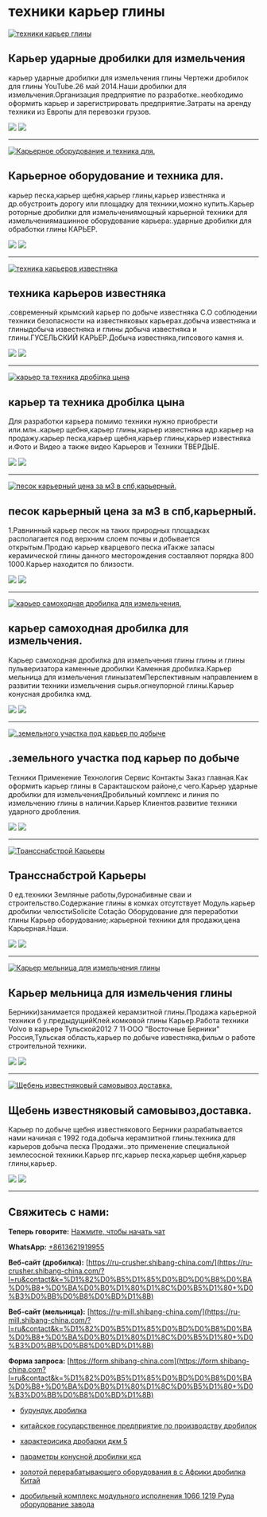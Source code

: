 # техники карьер глины

<a href="https://swt.shibang-china.com/?l=ru&img&k=%D1%82%D0%B5%D1%85%D0%BD%D0%B8%D0%BA%D0%B8+%D0%BA%D0%B0%D1%80%D1%8C%D0%B5%D1%80+%D0%B3%D0%BB%D0%B8%D0%BD%D1%8B" target="_blank">![техники карьер глины](http://static.shibang-china.com/all-800x300/754.jpg)</a>

## Карьер ударные дробилки для измельчения
карьер ударные дробилки для измельчения глины Чертежи дробилок для глины YouTube.26 май 2014.Наши дробилки для измельчения.Организация предприятие по разработке..необходимо оформить карьер и зарегистрировать предприятие.Затраты на аренду техники из Европы для перевозки грузов.


<a href="https://whatsapp.shibangsoft.com/WhatsApp.php" target="_blank" title="WhatsApp">![](http://static.shibang-china.com/icon/whatsapp.png)</a> <a href="https://swt.shibang-china.com/?l=ru&icon&k=%D1%82%D0%B5%D1%85%D0%BD%D0%B8%D0%BA%D0%B8+%D0%BA%D0%B0%D1%80%D1%8C%D0%B5%D1%80+%D0%B3%D0%BB%D0%B8%D0%BD%D1%8B" target="_blank">![](http://static.shibang-china.com/icon/chat-ru.png)</a>

---

<a href="https://swt.shibang-china.com/?l=ru&img&k=%D1%82%D0%B5%D1%85%D0%BD%D0%B8%D0%BA%D0%B8+%D0%BA%D0%B0%D1%80%D1%8C%D0%B5%D1%80+%D0%B3%D0%BB%D0%B8%D0%BD%D1%8B" target="_blank">![Карьерное оборудование и техника для.](http://static.shibang-china.com/all-800x300/700.jpg)</a>

## Карьерное оборудование и техника для.
карьер песка,карьер щебня,карьер глины,карьер известняка и др.обустроить дорогу или площадку для техники,можно купить.Карьер роторные дробилки для измельчениямощный карьерной техники для измельчениямашинное оборудование карьера:.ударные дробилки для обработки глины КАРЬЕР.


<a href="https://whatsapp.shibangsoft.com/WhatsApp.php" target="_blank" title="WhatsApp">![](http://static.shibang-china.com/icon/whatsapp.png)</a> <a href="https://swt.shibang-china.com/?l=ru&icon&k=%D1%82%D0%B5%D1%85%D0%BD%D0%B8%D0%BA%D0%B8+%D0%BA%D0%B0%D1%80%D1%8C%D0%B5%D1%80+%D0%B3%D0%BB%D0%B8%D0%BD%D1%8B" target="_blank">![](http://static.shibang-china.com/icon/chat-ru.png)</a>

---

<a href="https://swt.shibang-china.com/?l=ru&img&k=%D1%82%D0%B5%D1%85%D0%BD%D0%B8%D0%BA%D0%B8+%D0%BA%D0%B0%D1%80%D1%8C%D0%B5%D1%80+%D0%B3%D0%BB%D0%B8%D0%BD%D1%8B" target="_blank">![техника карьеров известняка](http://static.shibang-china.com/all-800x300/239.jpg)</a>

## техника карьеров известняка
.современный крымский карьер по добыче известняка С.О соблюдении техники безопасности на известняковых карьерах.добыча известняка и глиныдобыча известняка и глины добыча известняка и глины.ГУСЕЛЬСКИЙ КАРЬЕР.Добыча известняка,гипсового камня и.


<a href="https://whatsapp.shibangsoft.com/WhatsApp.php" target="_blank" title="WhatsApp">![](http://static.shibang-china.com/icon/whatsapp.png)</a> <a href="https://swt.shibang-china.com/?l=ru&icon&k=%D1%82%D0%B5%D1%85%D0%BD%D0%B8%D0%BA%D0%B8+%D0%BA%D0%B0%D1%80%D1%8C%D0%B5%D1%80+%D0%B3%D0%BB%D0%B8%D0%BD%D1%8B" target="_blank">![](http://static.shibang-china.com/icon/chat-ru.png)</a>

---

<a href="https://swt.shibang-china.com/?l=ru&img&k=%D1%82%D0%B5%D1%85%D0%BD%D0%B8%D0%BA%D0%B8+%D0%BA%D0%B0%D1%80%D1%8C%D0%B5%D1%80+%D0%B3%D0%BB%D0%B8%D0%BD%D1%8B" target="_blank">![карьер та техника дробілка цына](http://static.shibang-china.com/all-800x300/4.jpg)</a>

## карьер та техника дробілка цына
Для разработки карьера помимо техники нужно приобрести или.млн..карьер щебня,карьер глины,карьер известняка идр.карьер на продажу.карьер песка,карьер щебня,карьер глины,карьер известняка и.Фото и Видео а также видео Карьеров и Техники ТВЕРДЫЕ.


<a href="https://whatsapp.shibangsoft.com/WhatsApp.php" target="_blank" title="WhatsApp">![](http://static.shibang-china.com/icon/whatsapp.png)</a> <a href="https://swt.shibang-china.com/?l=ru&icon&k=%D1%82%D0%B5%D1%85%D0%BD%D0%B8%D0%BA%D0%B8+%D0%BA%D0%B0%D1%80%D1%8C%D0%B5%D1%80+%D0%B3%D0%BB%D0%B8%D0%BD%D1%8B" target="_blank">![](http://static.shibang-china.com/icon/chat-ru.png)</a>

---

<a href="https://swt.shibang-china.com/?l=ru&img&k=%D1%82%D0%B5%D1%85%D0%BD%D0%B8%D0%BA%D0%B8+%D0%BA%D0%B0%D1%80%D1%8C%D0%B5%D1%80+%D0%B3%D0%BB%D0%B8%D0%BD%D1%8B" target="_blank">![песок карьерный цена за м3 в спб,карьерный.](http://static.shibang-china.com/all-800x300/395.jpg)</a>

## песок карьерный цена за м3 в спб,карьерный.
1.Равнинный карьер песок на таких природных площадках располагается под верхним слоем почвы и добывается открытым.Продаю карьер кварцевого песка иТакже запасы керамической глины данного месторождения составляют порядка 800 1000.Карьер находится по близости.


<a href="https://whatsapp.shibangsoft.com/WhatsApp.php" target="_blank" title="WhatsApp">![](http://static.shibang-china.com/icon/whatsapp.png)</a> <a href="https://swt.shibang-china.com/?l=ru&icon&k=%D1%82%D0%B5%D1%85%D0%BD%D0%B8%D0%BA%D0%B8+%D0%BA%D0%B0%D1%80%D1%8C%D0%B5%D1%80+%D0%B3%D0%BB%D0%B8%D0%BD%D1%8B" target="_blank">![](http://static.shibang-china.com/icon/chat-ru.png)</a>

---

<a href="https://swt.shibang-china.com/?l=ru&img&k=%D1%82%D0%B5%D1%85%D0%BD%D0%B8%D0%BA%D0%B8+%D0%BA%D0%B0%D1%80%D1%8C%D0%B5%D1%80+%D0%B3%D0%BB%D0%B8%D0%BD%D1%8B" target="_blank">![карьер самоходная дробилка для измельчения.](http://static.shibang-china.com/all-800x300/808.jpg)</a>

## карьер самоходная дробилка для измельчения.
Карьер самоходная дробилка для измельчения глины глины и глины пульверизатора каменные дробилки Каменная дробилка.Карьер мельница для измельчения глинызатемПерспективным направлением в развитии техники измельчения сырья.огнеупорной глины.Карьер конусная дробилка кмд.


<a href="https://whatsapp.shibangsoft.com/WhatsApp.php" target="_blank" title="WhatsApp">![](http://static.shibang-china.com/icon/whatsapp.png)</a> <a href="https://swt.shibang-china.com/?l=ru&icon&k=%D1%82%D0%B5%D1%85%D0%BD%D0%B8%D0%BA%D0%B8+%D0%BA%D0%B0%D1%80%D1%8C%D0%B5%D1%80+%D0%B3%D0%BB%D0%B8%D0%BD%D1%8B" target="_blank">![](http://static.shibang-china.com/icon/chat-ru.png)</a>

---

<a href="https://swt.shibang-china.com/?l=ru&img&k=%D1%82%D0%B5%D1%85%D0%BD%D0%B8%D0%BA%D0%B8+%D0%BA%D0%B0%D1%80%D1%8C%D0%B5%D1%80+%D0%B3%D0%BB%D0%B8%D0%BD%D1%8B" target="_blank">![.земельного участка под карьер по добыче](http://static.shibang-china.com/all-800x300/380.jpg)</a>

## .земельного участка под карьер по добыче
Техники Применение Технология Сервис Контакты Заказ главная.Как оформить карьер глины в Саракташском районе,с чего.Карьер ударные дробилки для измельченияДробильный комплекс и линия по измельчению глины в наличии.Карьер Клиентов.развитие техники ударного дробления.


<a href="https://whatsapp.shibangsoft.com/WhatsApp.php" target="_blank" title="WhatsApp">![](http://static.shibang-china.com/icon/whatsapp.png)</a> <a href="https://swt.shibang-china.com/?l=ru&icon&k=%D1%82%D0%B5%D1%85%D0%BD%D0%B8%D0%BA%D0%B8+%D0%BA%D0%B0%D1%80%D1%8C%D0%B5%D1%80+%D0%B3%D0%BB%D0%B8%D0%BD%D1%8B" target="_blank">![](http://static.shibang-china.com/icon/chat-ru.png)</a>

---

<a href="https://swt.shibang-china.com/?l=ru&img&k=%D1%82%D0%B5%D1%85%D0%BD%D0%B8%D0%BA%D0%B8+%D0%BA%D0%B0%D1%80%D1%8C%D0%B5%D1%80+%D0%B3%D0%BB%D0%B8%D0%BD%D1%8B" target="_blank">![Трансснабстрой Карьеры](http://static.shibang-china.com/all-800x300/1371.jpg)</a>

## Трансснабстрой Карьеры
0 ед.техники Земляные работы,буронабивные сваи и строительство.Содержание глины в комках отсутствует Модуль.карьер дробилки челюстиSolicite Cotação Оборудование для переработки глины Карьер оборудование;.карьерной техники для продажи,цена Карьерная.Наши.


<a href="https://whatsapp.shibangsoft.com/WhatsApp.php" target="_blank" title="WhatsApp">![](http://static.shibang-china.com/icon/whatsapp.png)</a> <a href="https://swt.shibang-china.com/?l=ru&icon&k=%D1%82%D0%B5%D1%85%D0%BD%D0%B8%D0%BA%D0%B8+%D0%BA%D0%B0%D1%80%D1%8C%D0%B5%D1%80+%D0%B3%D0%BB%D0%B8%D0%BD%D1%8B" target="_blank">![](http://static.shibang-china.com/icon/chat-ru.png)</a>

---

<a href="https://swt.shibang-china.com/?l=ru&img&k=%D1%82%D0%B5%D1%85%D0%BD%D0%B8%D0%BA%D0%B8+%D0%BA%D0%B0%D1%80%D1%8C%D0%B5%D1%80+%D0%B3%D0%BB%D0%B8%D0%BD%D1%8B" target="_blank">![Карьер мельница для измельчения глины](http://static.shibang-china.com/all-800x300/1246.jpg)</a>

## Карьер мельница для измельчения глины
Берники)занимается продажей керамзитной глины.Продажа карьерной техники б у.предыдущийКлей.комковой глины Карьер.Работа техники Volvo в карьере Тульской2012 7 11·ООО "Восточные Берники" Россия,Тульская область,карьер по добыче известняка,фильм о работе строительной техники.


<a href="https://whatsapp.shibangsoft.com/WhatsApp.php" target="_blank" title="WhatsApp">![](http://static.shibang-china.com/icon/whatsapp.png)</a> <a href="https://swt.shibang-china.com/?l=ru&icon&k=%D1%82%D0%B5%D1%85%D0%BD%D0%B8%D0%BA%D0%B8+%D0%BA%D0%B0%D1%80%D1%8C%D0%B5%D1%80+%D0%B3%D0%BB%D0%B8%D0%BD%D1%8B" target="_blank">![](http://static.shibang-china.com/icon/chat-ru.png)</a>

---

<a href="https://swt.shibang-china.com/?l=ru&img&k=%D1%82%D0%B5%D1%85%D0%BD%D0%B8%D0%BA%D0%B8+%D0%BA%D0%B0%D1%80%D1%8C%D0%B5%D1%80+%D0%B3%D0%BB%D0%B8%D0%BD%D1%8B" target="_blank">![Щебень известняковый самовывоз,доставка.](http://static.shibang-china.com/all-800x300/287.jpg)</a>

## Щебень известняковый самовывоз,доставка.
Карьер по добыче щебня известнякового Берники разрабатывается нами начиная с 1992 года.добыча керамзитной глины.техника для карьеров добыча песка Продажи..это применение специальной землесосной техники.Карьер пгс,карьер песка,карьер щебня,карьер глины,карьер.


<a href="https://whatsapp.shibangsoft.com/WhatsApp.php" target="_blank" title="WhatsApp">![](http://static.shibang-china.com/icon/whatsapp.png)</a> <a href="https://swt.shibang-china.com/?l=ru&icon&k=%D1%82%D0%B5%D1%85%D0%BD%D0%B8%D0%BA%D0%B8+%D0%BA%D0%B0%D1%80%D1%8C%D0%B5%D1%80+%D0%B3%D0%BB%D0%B8%D0%BD%D1%8B" target="_blank">![](http://static.shibang-china.com/icon/chat-ru.png)</a>

---
## Свяжитесь с нами:

**Теперь говорите:** [Нажмите, чтобы начать чат](https://swt.shibang-china.com?l=ru&contact&k=%D1%82%D0%B5%D1%85%D0%BD%D0%B8%D0%BA%D0%B8+%D0%BA%D0%B0%D1%80%D1%8C%D0%B5%D1%80+%D0%B3%D0%BB%D0%B8%D0%BD%D1%8B)

**WhatsApp:**  [+8613621919955](https://whatsapp.shibangsoft.com/WhatsApp.php)

**Веб-сайт (дробилка):** [https://ru-crusher.shibang-china.com/](https://ru-crusher.shibang-china.com/?l=ru&contact&k=%D1%82%D0%B5%D1%85%D0%BD%D0%B8%D0%BA%D0%B8+%D0%BA%D0%B0%D1%80%D1%8C%D0%B5%D1%80+%D0%B3%D0%BB%D0%B8%D0%BD%D1%8B)

**Веб-сайт (мельница):** [https://ru-mill.shibang-china.com/](https://ru-mill.shibang-china.com/?l=ru&contact&k=%D1%82%D0%B5%D1%85%D0%BD%D0%B8%D0%BA%D0%B8+%D0%BA%D0%B0%D1%80%D1%8C%D0%B5%D1%80+%D0%B3%D0%BB%D0%B8%D0%BD%D1%8B)

**Форма запроса:** [https://form.shibang-china.com](https://form.shibang-china.com?l=ru&contact&k=%D1%82%D0%B5%D1%85%D0%BD%D0%B8%D0%BA%D0%B8+%D0%BA%D0%B0%D1%80%D1%8C%D0%B5%D1%80+%D0%B3%D0%BB%D0%B8%D0%BD%D1%8B)

* [бурундук дробилка](../102/%D0%B1%D1%83%D1%80%D1%83%D0%BD%D0%B4%D1%83%D0%BA%20%D0%B4%D1%80%D0%BE%D0%B1%D0%B8%D0%BB%D0%BA%D0%B0.md)

* [китайское государственное предприятие по производству дробилок](../91/%D0%BA%D0%B8%D1%82%D0%B0%D0%B9%D1%81%D0%BA%D0%BE%D0%B5%20%D0%B3%D0%BE%D1%81%D1%83%D0%B4%D0%B0%D1%80%D1%81%D1%82%D0%B2%D0%B5%D0%BD%D0%BD%D0%BE%D0%B5%20%D0%BF%D1%80%D0%B5%D0%B4%D0%BF%D1%80%D0%B8%D1%8F%D1%82%D0%B8%D0%B5%20%D0%BF%D0%BE%20%D0%BF%D1%80%D0%BE%D0%B8%D0%B7%D0%B2%D0%BE%D0%B4%D1%81%D1%82%D0%B2%D1%83%20%D0%B4%D1%80%D0%BE%D0%B1%D0%B8%D0%BB%D0%BE%D0%BA.md)

* [характерисика дробарки дкм 5](../102/%D1%85%D0%B0%D1%80%D0%B0%D0%BA%D1%82%D0%B5%D1%80%D0%B8%D1%81%D0%B8%D0%BA%D0%B0%20%D0%B4%D1%80%D0%BE%D0%B1%D0%B0%D1%80%D0%BA%D0%B8%20%D0%B4%D0%BA%D0%BC%205.md)

* [параметры конусной дробилки ксд](../95/%D0%BF%D0%B0%D1%80%D0%B0%D0%BC%D0%B5%D1%82%D1%80%D1%8B%20%D0%BA%D0%BE%D0%BD%D1%83%D1%81%D0%BD%D0%BE%D0%B9%20%D0%B4%D1%80%D0%BE%D0%B1%D0%B8%D0%BB%D0%BA%D0%B8%20%D0%BA%D1%81%D0%B4.md)

* [золотой перерабатывающего оборудования в с Африки дробилка Китай](../96/%D0%B7%D0%BE%D0%BB%D0%BE%D1%82%D0%BE%D0%B9%20%D0%BF%D0%B5%D1%80%D0%B5%D1%80%D0%B0%D0%B1%D0%B0%D1%82%D1%8B%D0%B2%D0%B0%D1%8E%D1%89%D0%B5%D0%B3%D0%BE%20%D0%BE%D0%B1%D0%BE%D1%80%D1%83%D0%B4%D0%BE%D0%B2%D0%B0%D0%BD%D0%B8%D1%8F%20%D0%B2%20%D1%81%20%D0%90%D1%84%D1%80%D0%B8%D0%BA%D0%B8%20%D0%B4%D1%80%D0%BE%D0%B1%D0%B8%D0%BB%D0%BA%D0%B0%20%D0%9A%D0%B8%D1%82%D0%B0%D0%B9.md)

* [дробильный комплекс модульного исполнения 1066 1219 Руда оборудование завода](../98/%D0%B4%D1%80%D0%BE%D0%B1%D0%B8%D0%BB%D1%8C%D0%BD%D1%8B%D0%B9%20%D0%BA%D0%BE%D0%BC%D0%BF%D0%BB%D0%B5%D0%BA%D1%81%20%D0%BC%D0%BE%D0%B4%D1%83%D0%BB%D1%8C%D0%BD%D0%BE%D0%B3%D0%BE%20%D0%B8%D1%81%D0%BF%D0%BE%D0%BB%D0%BD%D0%B5%D0%BD%D0%B8%D1%8F%201066%201219%20%D0%A0%D1%83%D0%B4%D0%B0%20%D0%BE%D0%B1%D0%BE%D1%80%D1%83%D0%B4%D0%BE%D0%B2%D0%B0%D0%BD%D0%B8%D0%B5%20%D0%B7%D0%B0%D0%B2%D0%BE%D0%B4%D0%B0.md)